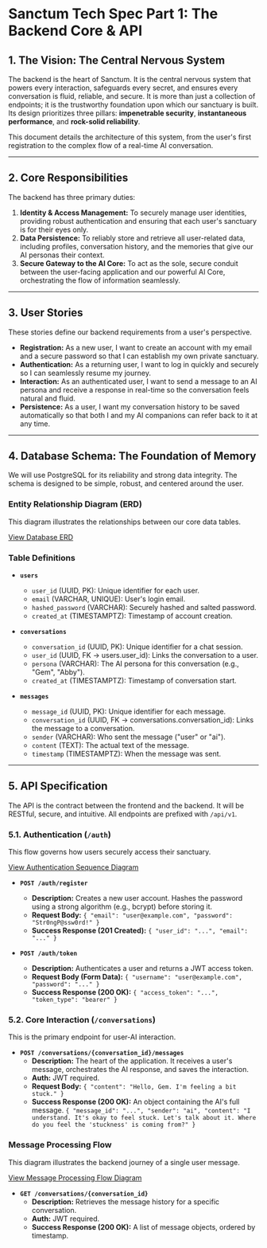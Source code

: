 # Sanctum Tech Spec Part 1: The Backend Core & API

## 1. The Vision: The Central Nervous System

The backend is the heart of Sanctum. It is the central nervous system that powers every interaction, safeguards every secret, and ensures every conversation is fluid, reliable, and secure. It is more than just a collection of endpoints; it is the trustworthy foundation upon which our sanctuary is built. Its design prioritizes three pillars: **impenetrable security**, **instantaneous performance**, and **rock-solid reliability**.

This document details the architecture of this system, from the user's first registration to the complex flow of a real-time AI conversation.

---
## 2. Core Responsibilities

The backend has three primary duties:
1.  **Identity & Access Management:** To securely manage user identities, providing robust authentication and ensuring that each user's sanctuary is for their eyes only.
2.  **Data Persistence:** To reliably store and retrieve all user-related data, including profiles, conversation history, and the memories that give our AI personas their context.
3.  **Secure Gateway to the AI Core:** To act as the sole, secure conduit between the user-facing application and our powerful AI Core, orchestrating the flow of information seamlessly.

---
## 3. User Stories

These stories define our backend requirements from a user's perspective.

* **Registration:** As a new user, I want to create an account with my email and a secure password so that I can establish my own private sanctuary.
* **Authentication:** As a returning user, I want to log in quickly and securely so I can seamlessly resume my journey.
* **Interaction:** As an authenticated user, I want to send a message to an AI persona and receive a response in real-time so the conversation feels natural and fluid.
* **Persistence:** As a user, I want my conversation history to be saved automatically so that both I and my AI companions can refer back to it at any time.

---
## 4. Database Schema: The Foundation of Memory

We will use PostgreSQL for its reliability and strong data integrity. The schema is designed to be simple, robust, and centered around the user.

### Entity Relationship Diagram (ERD)

This diagram illustrates the relationships between our core data tables.

[View Database ERD](diagram_database_schema.mmd)

### Table Definitions

* **`users`**
    * `user_id` (UUID, PK): Unique identifier for each user.
    * `email` (VARCHAR, UNIQUE): User's login email.
    * `hashed_password` (VARCHAR): Securely hashed and salted password.
    * `created_at` (TIMESTAMPTZ): Timestamp of account creation.

* **`conversations`**
    * `conversation_id` (UUID, PK): Unique identifier for a chat session.
    * `user_id` (UUID, FK -> users.user_id): Links the conversation to a user.
    * `persona` (VARCHAR): The AI persona for this conversation (e.g., "Gem", "Abby").
    * `created_at` (TIMESTAMPTZ): Timestamp of conversation start.

* **`messages`**
    * `message_id` (UUID, PK): Unique identifier for each message.
    * `conversation_id` (UUID, FK -> conversations.conversation_id): Links the message to a conversation.
    * `sender` (VARCHAR): Who sent the message ("user" or "ai").
    * `content` (TEXT): The actual text of the message.
    * `timestamp` (TIMESTAMPTZ): When the message was sent.

---
## 5. API Specification

The API is the contract between the frontend and the backend. It will be RESTful, secure, and intuitive. All endpoints are prefixed with `/api/v1`.

### 5.1. Authentication (`/auth`)

This flow governs how users securely access their sanctuary.

[View Authentication Sequence Diagram](diagram_auth_flow.mmd)

* **`POST /auth/register`**
    * **Description:** Creates a new user account. Hashes the password using a strong algorithm (e.g., bcrypt) before storing it.
    * **Request Body:** `{ "email": "user@example.com", "password": "Str0ngP@ssw0rd!" }`
    * **Success Response (201 Created):** `{ "user_id": "...", "email": "..." }`

* **`POST /auth/token`**
    * **Description:** Authenticates a user and returns a JWT access token.
    * **Request Body (Form Data):** `{ "username": "user@example.com", "password": "..." }`
    * **Success Response (200 OK):** `{ "access_token": "...", "token_type": "bearer" }`

### 5.2. Core Interaction (`/conversations`)

This is the primary endpoint for user-AI interaction.

* **`POST /conversations/{conversation_id}/messages`**
    * **Description:** The heart of the application. It receives a user's message, orchestrates the AI response, and saves the interaction.
    * **Auth:** JWT required.
    * **Request Body:** `{ "content": "Hello, Gem. I'm feeling a bit stuck." }`
    * **Success Response (200 OK):** An object containing the AI's full message. `{ "message_id": "...", "sender": "ai", "content": "I understand. It's okay to feel stuck. Let's talk about it. Where do you feel the 'stuckness' is coming from?" }`

### Message Processing Flow

This diagram illustrates the backend journey of a single user message.

[View Message Processing Flow Diagram](diagram_message_flow.mmd)

* **`GET /conversations/{conversation_id}`**
    * **Description:** Retrieves the message history for a specific conversation.
    * **Auth:** JWT required.
    * **Success Response (200 OK):** A list of message objects, ordered by timestamp.
